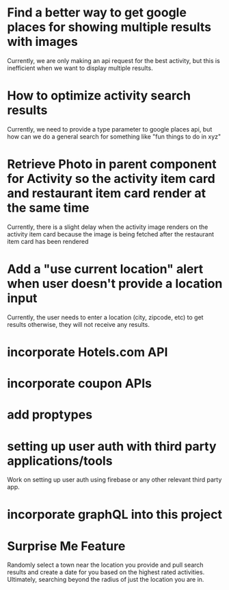 # Find a better way to get google places for showing multiple results with images

Currently, we are only making an api request for the best activity, but this is inefficient when we want to display multiple results.

# How to optimize activity search results

Currently, we need to provide a type parameter to google places api, but how can we do a general search for something like "fun things to do in xyz"

# Retrieve Photo in parent component for Activity so the activity item card and restaurant item card render at the same time

Currently, there is a slight delay when the activity image renders on the activity item card because the image is being fetched after the restaurant item card has been rendered

# Add a "use current location" alert when user doesn't provide a location input

Currently, the user needs to enter a location (city, zipcode, etc) to get results otherwise, they will not receive any results.

# incorporate Hotels.com API
# incorporate coupon APIs
# add proptypes
# setting up user auth with third party applications/tools

Work on setting up user auth using firebase or any other relevant third party app.

# incorporate graphQL into this project

# Surprise Me Feature

Randomly select a town near the location you provide and pull search results and create a date for you based on the highest rated activities. Ultimately, searching beyond the radius of just the location you are in.